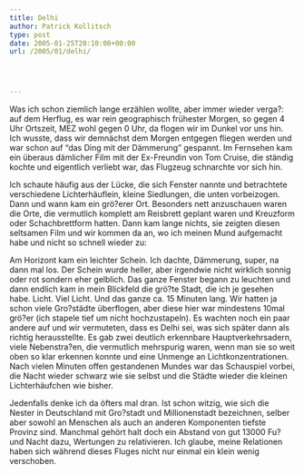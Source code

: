 ```yaml
---
title: Delhi
author: Patrick Kollitsch
type: post
date: 2005-01-25T20:10:00+00:00
url: /2005/01/delhi/




---
```

Was ich schon ziemlich lange erzählen wollte, aber immer wieder verga?: auf dem Herflug, es war rein geographisch frühester Morgen, so gegen 4 Uhr Ortszeit, MEZ wohl gegen 0 Uhr, da flogen wir im Dunkel vor uns hin. Ich wusste, dass wir demnächst dem Morgen entgegen fliegen werden und war schon auf &#8220;das Ding mit der Dämmerung&#8221; gespannt. Im Fernsehen kam ein überaus dämlicher Film mit der Ex-Freundin von Tom Cruise, die ständig kochte und eigentlich verliebt war, das Flugzeug schnarchte vor sich hin.

Ich schaute häufig aus der Lücke, die sich Fenster nannte und betrachtete verschiedene Lichterhäuflein, kleine Siedlungen, die unten vorbeizogen. Dann und wann kam ein grö?erer Ort. Besonders nett anzuschauen waren die Orte, die vermutlich komplett am Reisbrett geplant waren und Kreuzform oder Schachbrettform hatten. Dann kam lange nichts, sie zeigten diesen seltsamen Film und wir kommen da an, wo ich meinen Mund aufgemacht habe und nicht so schnell wieder zu:

Am Horizont kam ein leichter Schein. Ich dachte, Dämmerung, super, na dann mal los. Der Schein wurde heller, aber irgendwie nicht wirklich sonnig oder rot sondern eher gelblich. Das ganze Fenster begann zu leuchten und dann endlich kam in mein Blickfeld die grö?te Stadt, die ich je gesehen habe. Licht. Viel Licht. Und das ganze ca. 15 Minuten lang. Wir hatten ja schon viele Gro?städte überflogen, aber diese hier war mindestens 10mal grö?er (ich stapele tief um nicht hochzustapeln). Es wachten noch ein paar andere auf und wir vermuteten, dass es Delhi sei, was sich später dann als richtig herausstellte. Es gab zwei deutlich erkennbare Hauptverkehrsadern, viele Nebenstra?en, die vermutlich mehrspurig waren, wenn man sie so weit oben so klar erkennen konnte und eine Unmenge an Lichtkonzentrationen. Nach vielen Minuten offen gestandenen Mundes war das Schauspiel vorbei, die Nacht wieder schwarz wie sie selbst und die Städte wieder die kleinen Lichterhäufchen wie bisher.

Jedenfalls denke ich da öfters mal dran. Ist schon witzig, wie sich die Nester in Deutschland mit Gro?stadt und Millionenstadt bezeichnen, selber aber sowohl an Menschen als auch an anderen Komponenten tiefste Provinz sind. Manchmal gehört halt doch ein Abstand von gut 13000 Fu? und Nacht dazu, Wertungen zu relativieren. Ich glaube, meine Relationen haben sich während dieses Fluges nicht nur einmal ein klein wenig verschoben.
